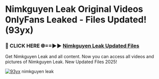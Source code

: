 # Nimkguyen Leak Original Videos 0nlyFans Leaked - Files Updated! (93yx)

<h3>🔴 CLICK HERE 🌐==►► <a href="https://tinyurl.com/4seja8ks" rel="nofollow">Nimkguyen Leak Updated Files</a></h3>

Get Nimkguyen Leak and all content. Now you can access all videos and pictures of Nimkguyen Leak. New Updated Files 2025!

[![93yx](https://i.imgur.com/EWjZXRe.gif)](https://tinyurl.com/4seja8ks)
nimkguyen leak
